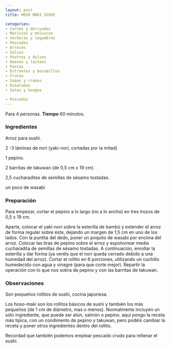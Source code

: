 ```yaml
---
layout: post
title: HOSO MAKI SUSHI

categories:
- Carnes y derivados
- Mariscos y moluscos
- Verduras y legumbres
- Pescados
- Arroces
- Salsas
- Postres y dulces
- Huevos y lacteos
- Pastas
- Entrantes y bocadillos
- Frutas
- Sopas y cremas
- Ensaladas
- Setas y hongos

- Pescados
---
```

Para 4 personas.
<b>Tiempo</b> 60 minutos.

<h3>Ingredientes</h3>

Arroz para sushi.

2 -3 láminas de nori (yaki-nori, cortadas por la mitad)

1 pepino.

2 barritas de takuwan (de 0,5 cm x 19 cm).

2,5 cucharaditas de semillas de sésamo tostadas.

un poco de wasabi

<h3>Preparación</h3>

Para empezar, cortar el pepino a lo largo (no a lo ancho) en tres trozos de 0,5 x 19 cm.

Aparte, colocar el yaki-nori sobre la esterilla de bambú y extender el arroz de forma regular sobre éste, dejando un margen de 1,5 cm en uno de los lados. Con la puntita del dedo, poner un poquito de wasabi por encima del arroz. Colocar las tiras de pepino sobre el arroz y espolvorear media cucharadita de semillas de sésamo tostadas. A continuación, enrollar la esterilla y dar forma (ya veréis que el nori queda cerrado debido a una humedad del arroz). Cortar el rollito en 6 porciones, utilizando un cuchillo humedecido con agua y vinagre (para que corte mejor). Repartir la operación con lo que nos sobra de pepino y con las barritas de takuwan.

<h3>Observaciones</h3>

Son pequeños rollitos de sushi, cocina japonesa.

Los hoso-maki son los rollitos básicos de sushi y también los más pequeños (de 1 cm de diámetro, mas o menos). Normalmente incluyen un sólo ingrediente, que puede ser atún, salmón o pepino. aquí pongo la receta más típica, con un condimento de pepino y takuwan, pero podéis cambiar la receta y poner otros ingredientes dentro del rollito.

Recordad que también podemos emplear pescado crudo para rellenar el sushi.

